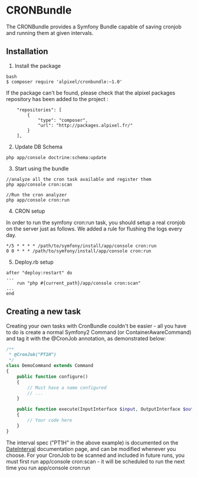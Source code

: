 CRONBundle
=======

The CRONBundle provides a Symfony Bundle capable of saving cronjob and running them at given intervals.



## Installation

1. Install the package

```
bash
$ composer require 'alpixel/cronbundle:~1.0'
```

If the package can't be found, please check that the alpixel packages repository has been added to the project :

```
    "repositories": [
        {
            "type": "composer",
            "url": "http://packages.alpixel.fr/"
        }
    ],
```

2. Update DB Schema

```
php app/console doctrine:schema:update
```

3. Start using the bundle

```
//analyze all the cron task available and register them
php app/console cron:scan 

//Run the cron analyzer
php app/console cron:run
```

4. CRON setup

In order to run the symfony cron:run task, you should setup a real cronjob on the server just as follows. We added a rule for flushing the logs every day.

```
*/5 * * * * /path/to/symfony/install/app/console cron:run
0 0 * * * /path/to/symfony/install/app/console cron:run
```

5. Deploy.rb setup

```
after "deploy:restart" do
...
    run "php #{current_path}/app/console cron:scan"
...
end
```

## Creating a new task

Creating your own tasks with CronBundle couldn't be easier - all you have to do is create a normal Symfony2 Command (or ContainerAwareCommand) and tag it with the @CronJob annotation, as demonstrated below:

```php
/**
 * @CronJob("PT1H")
 */
class DemoCommand extends Command
{
    public function configure()
    {
        // Must have a name configured
        // ...
    }

    public function execute(InputInterface $input, OutputInterface $output)
    {
        // Your code here
    }
}
```

The interval spec ("PT1H" in the above example) is documented on the [DateInterval](http://php.net/dateinterval) documentation page, and can be modified whenever you choose. For your CronJob to be scanned and included in future runs, you must first run app/console cron:scan - it will be scheduled to run the next time you run app/console cron:run